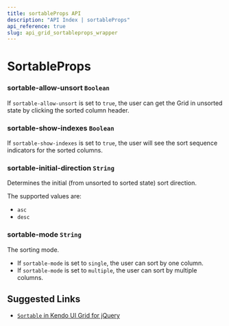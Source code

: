 ```yaml
---
title: sortableProps API
description: "API Index | sortableProps"
api_reference: true
slug: api_grid_sortableprops_wrapper
---
```


# SortableProps

### sortable-allow-unsort `Boolean`

If `sortable-allow-unsort` is set to `true`, the user can get the Grid in unsorted state by clicking the sorted column header.

### sortable-show-indexes `Boolean`

If `sortable-show-indexes` is set to `true`, the user will see the sort sequence indicators for the sorted columns.

### sortable-initial-direction `String`

Determines the initial (from unsorted to sorted state) sort direction.

The supported values are:

* `asc`
* `desc`

### sortable-mode `String`

The sorting mode.

* If `sortable-mode` is set to `single`, the user can sort by one column.
* If `sortable-mode` is set to `multiple`, the user can sort by multiple columns.

## Suggested Links

* [`Sortable` in Kendo UI Grid for jQuery](https://docs.telerik.com/kendo-ui/api/javascript/ui/grid/configuration/sortable)
